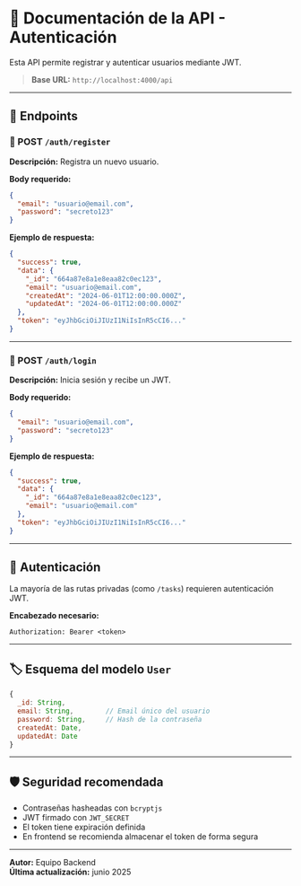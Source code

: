 
# 📘 Documentación de la API - Autenticación

Esta API permite registrar y autenticar usuarios mediante JWT.

> **Base URL:** `http://localhost:4000/api`

---

## 📌 Endpoints

### 🔹 POST `/auth/register`

**Descripción:** Registra un nuevo usuario.

**Body requerido:**
```json
{
  "email": "usuario@email.com",
  "password": "secreto123"
}
```

**Ejemplo de respuesta:**
```json
{
  "success": true,
  "data": {
    "_id": "664a87e8a1e8eaa82c0ec123",
    "email": "usuario@email.com",
    "createdAt": "2024-06-01T12:00:00.000Z",
    "updatedAt": "2024-06-01T12:00:00.000Z"
  },
  "token": "eyJhbGciOiJIUzI1NiIsInR5cCI6..."
}
```

---

### 🔹 POST `/auth/login`

**Descripción:** Inicia sesión y recibe un JWT.

**Body requerido:**
```json
{
  "email": "usuario@email.com",
  "password": "secreto123"
}
```

**Ejemplo de respuesta:**
```json
{
  "success": true,
  "data": {
    "_id": "664a87e8a1e8eaa82c0ec123",
    "email": "usuario@email.com"
  },
  "token": "eyJhbGciOiJIUzI1NiIsInR5cCI6..."
}
```

---

## 🔐 Autenticación

La mayoría de las rutas privadas (como `/tasks`) requieren autenticación JWT.

**Encabezado necesario:**
```
Authorization: Bearer <token>
```

---

## 🏷️ Esquema del modelo `User`

```js
{
  _id: String,
  email: String,        // Email único del usuario
  password: String,     // Hash de la contraseña
  createdAt: Date,
  updatedAt: Date
}
```

---

## 🛡️ Seguridad recomendada

- Contraseñas hasheadas con `bcryptjs`
- JWT firmado con `JWT_SECRET`
- El token tiene expiración definida
- En frontend se recomienda almacenar el token de forma segura

---

**Autor:** Equipo Backend  
**Última actualización:** junio 2025
